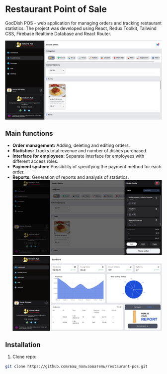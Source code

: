 # Restaurant Point of Sale



GodDish POS - web application for managing orders and tracking restaurant statistics. The project was developed using React, Redux Toolkit, Tailwind CSS, Firebase Realtime Database and React Router.

![food_catalog](./src/assets/preview_screenshots/food_catalog1.png)

## Main functions
- **Order management:** Adding, deleting and editing orders.
- **Statistics:** Tracks total revenue and number of dishes purchased.
- **Interface for employees:** Separate interface for employees with different access roles.
- **Payment system:** Possibility of specifying the payment method for each order.
- **Reports:** Generation of reports and analysis of statistics.
![food_catalog](./src/assets/preview_screenshots/food_catalog2.png)
![dashboard](./src/assets/preview_screenshots/dashboard.png)
## Installation

1. Clone repo:

```bash
git clone https://github.com/ваш_пользователь/restaurant-pos.git
